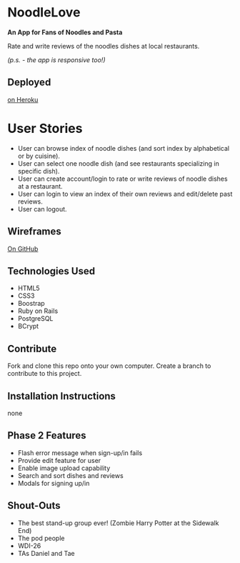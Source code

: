 # NoodleLove
**An App for Fans of Noodles and Pasta**

Rate and write reviews of the noodles dishes at local restaurants.

*(p.s. - the app is responsive too!)*

## Deployed
[on Heroku](https://noodlelove.herokuapp.com/)

# User Stories
* User can browse index of noodle dishes (and sort index by alphabetical or by cuisine).
* User can select one noodle dish (and see restaurants specializing in specific dish).
* User can create account/login to rate or write reviews of noodle dishes at a restaurant.
* User can login to view an index of their own reviews and edit/delete past reviews.
* User can logout.

## Wireframes
[On GitHub](https://github.com/cjyueh/NoodleLoveApp/tree/master/project-planning)

## Technologies Used
* HTML5
* CSS3
* Boostrap
* Ruby on Rails
* PostgreSQL
* BCrypt

## Contribute
Fork and clone this repo onto your own computer. Create a branch to contribute to this project.

## Installation Instructions
none

## Phase 2 Features
* Flash error message when sign-up/in fails
* Provide edit feature for user
* Enable image upload capability
* Search and sort dishes and reviews
* Modals for signing up/in

## Shout-Outs
* The best stand-up group ever! (Zombie Harry Potter at the Sidewalk End)
* The pod people
* WDI-26
* TAs Daniel and Tae